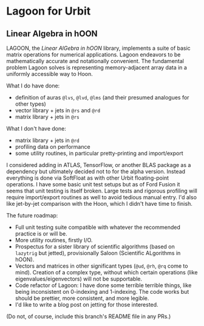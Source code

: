 # Lagoon for Urbit
## Linear Algebra in hOON

LAGOON, the _Linear AlGebra in hOON_ library, implements a suite of basic matrix operations for numerical applications. Lagoon endeavors to be mathematically accurate and notationally convenient. The fundamental problem Lagoon solves is representing memory-adjacent array data in a uniformly accessible way to Hoon.

What I do have done:
- definition of auras `@lvs`, `@lvd`, `@lms` (and their presumed analogues for other types)
- vector library + jets in `@rs` and `@rd`
- matrix library + jets in `@rs`

What I don't have done:
- matrix library + jets in `@rd`
- profiling data on performance
- some utility routines, in particular pretty-printing and import/export

I considered adding in ATLAS, TensorFlow, or another BLAS package as a dependency but ultimately decided not to for the alpha version.  Instead everything is done via SoftFloat as with other Urbit floating-point operations.  I have some basic unit test setups but as of Ford Fusion it seems that unit testing is itself broken.  Large tests and rigorous profiling will require import/export routines as well to avoid tedious manual entry.  I'd also like jet-by-jet comparison with the Hoon, which I didn't have time to finish.

The future roadmap:
- Full unit testing suite compatible with whatever the recommended practice is or will be.
- More utility routines, firstly I/O.
- Prospectus for a sister library of scientific algorithms (based on `lazytrig` but jetted), provisionally Saloon (Scientific ALgorithms in hOON).
- Vectors and matrices in other significant types (`@ud`, `@rh`, `@rq` come to mind).  Creation of a complex type, without which certain operations (like eigenvalues/eigenvectors) will not be supportable.
- Code refactor of Lagoon:  I have done some terrible terrible things, like being inconsistent on 0-indexing and 1-indexing.  The code works but should be prettier, more consistent, and more legible.
- I'd like to write a blog post on jetting for those interested.

(Do not, of course, include this branch's README file in any PRs.)
